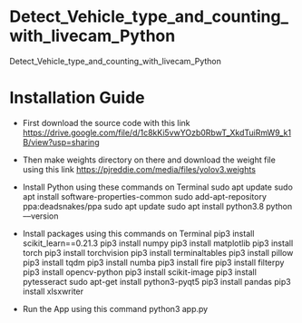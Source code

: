 # Detect_Vehicle_type_and_counting_with_livecam_Python
 Detect_Vehicle_type_and_counting_with_livecam_Python
# Installation Guide
- First download the source code with this link
	https://drive.google.com/file/d/1c8kKi5vwYOzb0RbwT_XkdTuiRmW9_k1B/view?usp=sharing

- Then make weights directory on there and download the weight file using this link
	https://pjreddie.com/media/files/yolov3.weights

- Install Python using these commands on Terminal
	sudo apt update
	sudo apt install software-properties-common
	sudo add-apt-repository ppa:deadsnakes/ppa
	sudo apt update
	sudo apt install python3.8
python ––version

- Install packages using this commands on Terminal
	pip3 install scikit_learn==0.21.3
	pip3 install numpy
	pip3 install matplotlib
	pip3 install torch
	pip3 install torchvision
	pip3 install terminaltables
	pip3 install pillow
	pip3 install tqdm
 	pip3 install numba
	pip3 install fire
	pip3 install filterpy
	pip3 install opencv-python
	pip3 install scikit-image
	pip3 install pytesseract
	sudo apt-get install python3-pyqt5
	pip3 install pandas
	pip3 install xlsxwriter

- Run the App using this command
	python3 app.py
